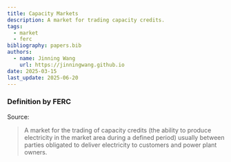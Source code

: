 ```yaml
---
title: Capacity Markets
description: A market for trading capacity credits.
tags:
  - market
  - ferc
bibliography: papers.bib
authors:
  - name: Jinning Wang
    url: https://jinningwang.github.io
date: 2025-03-15
last_update: 2025-06-20
---
```


### Definition by FERC

Source: <d-cite key="ferc2020glossary"></d-cite>

> A market for the trading of capacity credits (the ability to produce electricity in the market area during a defined period) usually between parties obligated to deliver electricity to customers and power plant owners.

